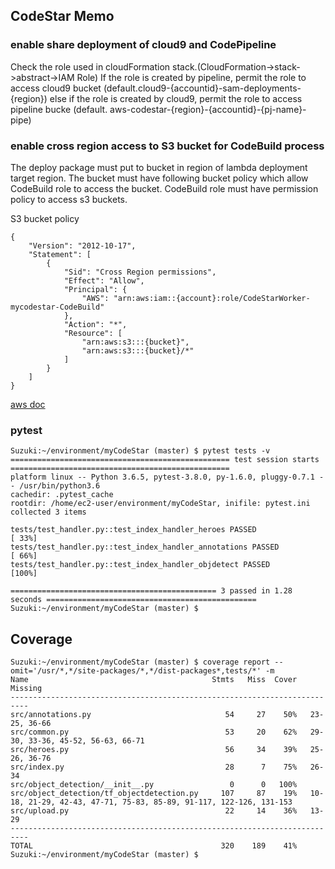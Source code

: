 ## CodeStar Memo

### enable share deployment of cloud9 and CodePipeline

Check the role used in cloudFormation stack.(CloudFormation->stack->abstract->IAM Role)
If the role is created by pipeline, permit the role to access cloud9 bucket (default.cloud9-{accountid}-sam-deployments-{region})
else if the role is created by cloud9, permit the role to access pipeline bucke (default. aws-codestar-{region}-{accountid}-{pj-name}-pipe)

### enable cross region access to S3 bucket for CodeBuild process

The deploy package must put to bucket in region of lambda deployment target region.
The bucket must have following bucket policy which allow CodeBuild role to access the bucket.
CodeBuild role must have permission policy to access s3 buckets.

S3 bucket policy
~~~
{
    "Version": "2012-10-17",
    "Statement": [
        {
            "Sid": "Cross Region permissions",
            "Effect": "Allow",
            "Principal": {
                "AWS": "arn:aws:iam::{account}:role/CodeStarWorker-mycodestar-CodeBuild"
            },
            "Action": "*",
            "Resource": [
                "arn:aws:s3:::{bucket}",
                "arn:aws:s3:::{bucket}/*"
            ]
        }
    ]
}
~~~
[aws doc](https://docs.aws.amazon.com/ja_jp/AmazonS3/latest/dev/example-walkthroughs-managing-access-example2.html)



### pytest

~~~
Suzuki:~/environment/myCodeStar (master) $ pytest tests -v
================================================= test session starts =================================================
platform linux -- Python 3.6.5, pytest-3.8.0, py-1.6.0, pluggy-0.7.1 -- /usr/bin/python3.6
cachedir: .pytest_cache
rootdir: /home/ec2-user/environment/myCodeStar, inifile: pytest.ini
collected 3 items                                                                                                     

tests/test_handler.py::test_index_handler_heroes PASSED                                                         [ 33%]
tests/test_handler.py::test_index_handler_annotations PASSED                                                    [ 66%]
tests/test_handler.py::test_index_handler_objdetect PASSED                                                      [100%]

============================================== 3 passed in 1.28 seconds ===============================================
Suzuki:~/environment/myCodeStar (master) $ 
~~~

## Coverage

~~~
Suzuki:~/environment/myCodeStar (master) $ coverage report --omit='/usr/*,*/site-packages/*,*/dist-packages*,tests/*' -m
Name                                         Stmts   Miss  Cover   Missing
--------------------------------------------------------------------------
src/annotations.py                              54     27    50%   23-25, 36-66
src/common.py                                   53     20    62%   29-30, 33-36, 45-52, 56-63, 66-71
src/heroes.py                                   56     34    39%   25-26, 36-76
src/index.py                                    28      7    75%   26-34
src/object_detection/__init__.py                 0      0   100%
src/object_detection/tf_objectdetection.py     107     87    19%   10-18, 21-29, 42-43, 47-71, 75-83, 85-89, 91-117, 122-126, 131-153
src/upload.py                                   22     14    36%   13-29
--------------------------------------------------------------------------
TOTAL                                          320    189    41%
Suzuki:~/environment/myCodeStar (master) $ 
~~~